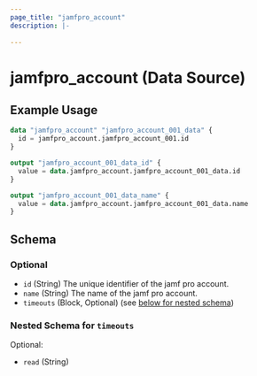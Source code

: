 ```yaml
---
page_title: "jamfpro_account"
description: |-
  
---
```


# jamfpro_account (Data Source)


## Example Usage
```terraform
data "jamfpro_account" "jamfpro_account_001_data" {
  id = jamfpro_account.jamfpro_account_001.id
}

output "jamfpro_account_001_data_id" {
  value = data.jamfpro_account.jamfpro_account_001_data.id
}

output "jamfpro_account_001_data_name" {
  value = data.jamfpro_account.jamfpro_account_001_data.name
}
```

<!-- schema generated by tfplugindocs -->
## Schema

### Optional

- `id` (String) The unique identifier of the jamf pro account.
- `name` (String) The name of the jamf pro account.
- `timeouts` (Block, Optional) (see [below for nested schema](#nestedblock--timeouts))

<a id="nestedblock--timeouts"></a>
### Nested Schema for `timeouts`

Optional:

- `read` (String)
